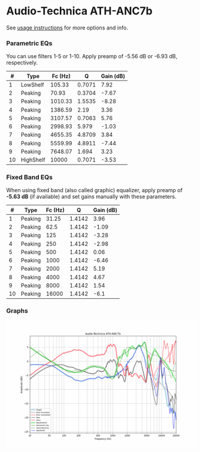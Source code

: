 # Audio-Technica ATH-ANC7b
See [usage instructions](https://github.com/jaakkopasanen/AutoEq#usage) for more options and info.

### Parametric EQs
You can use filters 1-5 or 1-10. Apply preamp of -5.56 dB or -6.93 dB, respectively.

|   # | Type      |   Fc (Hz) |      Q |   Gain (dB) |
|-----|-----------|-----------|--------|-------------|
|   1 | LowShelf  |    105.33 | 0.7071 |        7.92 |
|   2 | Peaking   |     70.93 | 0.3704 |       -7.67 |
|   3 | Peaking   |   1010.33 | 1.5535 |       -8.28 |
|   4 | Peaking   |   1386.59 | 2.19   |        3.36 |
|   5 | Peaking   |   3107.57 | 0.7063 |        5.76 |
|   6 | Peaking   |   2998.93 | 5.979  |       -1.03 |
|   7 | Peaking   |   4655.35 | 4.8709 |        3.84 |
|   8 | Peaking   |   5559.99 | 4.8911 |       -7.44 |
|   9 | Peaking   |   7648.07 | 1.694  |        3.23 |
|  10 | HighShelf |  10000    | 0.7071 |       -3.53 |

### Fixed Band EQs
When using fixed band (also called graphic) equalizer, apply preamp of **-5.63 dB** (if available) and set gains manually with these parameters.

|   # | Type    |   Fc (Hz) |      Q |   Gain (dB) |
|-----|---------|-----------|--------|-------------|
|   1 | Peaking |     31.25 | 1.4142 |        3.96 |
|   2 | Peaking |     62.5  | 1.4142 |       -1.09 |
|   3 | Peaking |    125    | 1.4142 |       -3.28 |
|   4 | Peaking |    250    | 1.4142 |       -2.98 |
|   5 | Peaking |    500    | 1.4142 |        0.06 |
|   6 | Peaking |   1000    | 1.4142 |       -6.46 |
|   7 | Peaking |   2000    | 1.4142 |        5.19 |
|   8 | Peaking |   4000    | 1.4142 |        4.67 |
|   9 | Peaking |   8000    | 1.4142 |        1.54 |
|  10 | Peaking |  16000    | 1.4142 |       -6.1  |

### Graphs
![](./Audio-Technica%20ATH-ANC7b.png)
